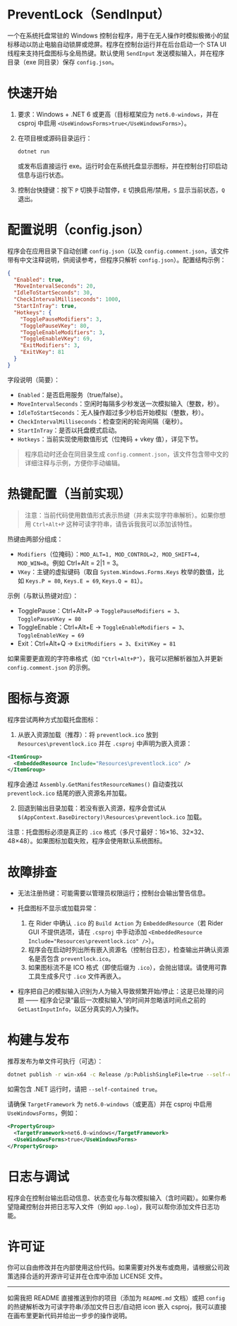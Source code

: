 # PreventLock（SendInput）

一个在系统托盘常驻的 Windows 控制台程序，用于在无人操作时模拟极微小的鼠标移动以防止电脑自动锁屏或熄屏。程序在控制台运行并在后台启动一个 STA UI 线程来支持托盘图标与全局热键。默认使用 `SendInput` 发送模拟输入，并在程序目录（exe 同目录）保存 `config.json`。

# 快速开始

1. 要求：Windows + .NET 6 或更高（目标框架应为 `net6.0-windows`，并在 csproj 中启用 `<UseWindowsForms>true</UseWindowsForms>`）。
2. 在项目根或源码目录运行：

   ```bash
   dotnet run
   ```

   或发布后直接运行 exe。运行时会在系统托盘显示图标，并在控制台打印启动信息与运行状态。
3. 控制台快捷键：按下 `P` 切换手动暂停，`E` 切换启用/禁用，`S` 显示当前状态，`Q` 退出。

# 配置说明（config.json）

程序会在应用目录下自动创建 `config.json`（以及 `config.comment.json`，该文件带有中文注释说明，供阅读参考，但程序只解析 `config.json`）。配置结构示例：

```json
{
  "Enabled": true,
  "MoveIntervalSeconds": 20,
  "IdleToStartSeconds": 30,
  "CheckIntervalMilliseconds": 1000,
  "StartInTray": true,
  "Hotkeys": {
    "TogglePauseModifiers": 3,
    "TogglePauseVKey": 80,
    "ToggleEnableModifiers": 3,
    "ToggleEnableVKey": 69,
    "ExitModifiers": 3,
    "ExitVKey": 81
  }
}
```

字段说明（简要）：

* `Enabled`：是否启用服务（true/false）。
* `MoveIntervalSeconds`：空闲时每隔多少秒发送一次模拟输入（整数，秒）。
* `IdleToStartSeconds`：无人操作超过多少秒后开始模拟（整数，秒）。
* `CheckIntervalMilliseconds`：检查空闲的轮询间隔（毫秒）。
* `StartInTray`：是否以托盘模式启动。
* `Hotkeys`：当前实现使用数值形式（位掩码 + vkey 值），详见下节。

> 程序启动时还会在同目录生成 `config.comment.json`，该文件包含带中文的详细注释与示例，方便你手动编辑。

# 热键配置（当前实现）

> 注意：当前代码使用数值形式表示热键（并未实现字符串解析）。如果你想用 `Ctrl+Alt+P` 这种可读字符串，请告诉我我可以添加该特性。

热键由两部分组成：

* `Modifiers`（位掩码）：`MOD_ALT=1, MOD_CONTROL=2, MOD_SHIFT=4, MOD_WIN=8`。例如 Ctrl+Alt = 2|1 = 3。
* `VKey`：主键的虚拟键码（取自 `System.Windows.Forms.Keys` 枚举的数值，比如 `Keys.P = 80`, `Keys.E = 69`, `Keys.Q = 81`）。

示例（与默认热键对应）：

* TogglePause：Ctrl+Alt+P → `TogglePauseModifiers = 3`、`TogglePauseVKey = 80`
* ToggleEnable：Ctrl+Alt+E → `ToggleEnableModifiers = 3`、`ToggleEnableVKey = 69`
* Exit：Ctrl+Alt+Q → `ExitModifiers = 3`、`ExitVKey = 81`

如果需要更直观的字符串格式（如 `"Ctrl+Alt+P"`），我可以把解析器加入并更新 `config.comment.json` 的示例。

# 图标与资源

程序尝试两种方式加载托盘图标：

1. 从嵌入资源加载（推荐）：将 `preventlock.ico` 放到 `Resources\preventlock.ico` 并在 `.csproj` 中声明为嵌入资源：

```xml
<ItemGroup>
  <EmbeddedResource Include="Resources\preventlock.ico" />
</ItemGroup>
```

程序会通过 `Assembly.GetManifestResourceNames()` 自动查找以 `preventlock.ico` 结尾的嵌入资源名并加载。

2. 回退到输出目录加载：若没有嵌入资源，程序会尝试从 `$(AppContext.BaseDirectory)\Resources\preventlock.ico` 加载。

注意：托盘图标必须是真正的 `.ico` 格式（多尺寸最好：16×16、32×32、48×48）。如果图标加载失败，程序会使用默认系统图标。

# 故障排查

* 无法注册热键：可能需要以管理员权限运行；控制台会输出警告信息。
* 托盘图标不显示或加载异常：

  1. 在 Rider 中确认 `.ico` 的 `Build Action` 为 `EmbeddedResource`（若 Rider GUI 不提供选项，请在 `.csproj` 中手动添加 `<EmbeddedResource Include="Resources\preventlock.ico" />`）。
  2. 程序会在启动时列出所有嵌入资源名（控制台日志），检查输出并确认资源名是否包含 `preventlock.ico`。
  3. 如果图标流不是 ICO 格式（即使后缀为 `.ico`），会抛出错误。请使用可靠工具生成多尺寸 `.ico` 文件再嵌入。
* 程序把自己的模拟输入识别为人为输入导致频繁开始/停止：这是已处理的问题 —— 程序会记录“最后一次模拟输入”的时间并忽略该时间点之前的 `GetLastInputInfo`，以区分真实的人为操作。

# 构建与发布

推荐发布为单文件可执行（可选）：

```bash
dotnet publish -r win-x64 -c Release /p:PublishSingleFile=true --self-contained false
```

如需包含 .NET 运行时，请把 `--self-contained true`。

请确保 `TargetFramework` 为 `net6.0-windows`（或更高）并在 csproj 中启用 `UseWindowsForms`，例如：

```xml
<PropertyGroup>
  <TargetFramework>net6.0-windows</TargetFramework>
  <UseWindowsForms>true</UseWindowsForms>
</PropertyGroup>
```

# 日志与调试

程序会在控制台输出启动信息、状态变化与每次模拟输入（含时间戳）。如果你希望隐藏控制台并把日志写入文件（例如 `app.log`），我可以帮你添加文件日志功能。

# 许可证

你可以自由修改并在内部使用这份代码。如果需要对外发布或商用，请根据公司政策选择合适的开源许可证并在仓库中添加 LICENSE 文件。

---

如需我把 README 直接推送到你的项目（添加为 `README.md` 文档）或把 `config` 的热键解析改为可读字符串/添加文件日志/自动把 icon 嵌入 csproj，我可以直接在画布里更新代码并给出一步步的操作说明。
